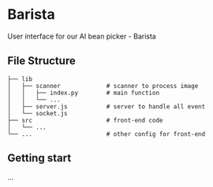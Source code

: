 # Barista

User interface for our AI bean picker - Barista

## File Structure

```
├── lib
│   ├── scanner             # scanner to process image
│   │   ├── index.py        # main function
│   │   └── ...
│   ├── server.js           # server to handle all event
│   └── socket.js
├── src                     # front-end code
│   └── ...
└── ...                     # other config for front-end
```

## Getting start

...

